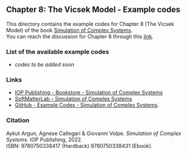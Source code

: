## Chapter 8: The Vicsek Model - Example codes

This directory contains the example codes for Chapter 8 (The Vicsek Model) of the book [Simulation of Complex Systems](https://github.com/softmatterlab/SOCS/).<br />
You can reach the discussion for Chapter 8 through this [link](https://github.com/softmatterlab/SOCS/discussions/17).


### List of the available example codes ###

- *codes to be added soon*


### Links

- [IOP Publishing - Bookstore - Simulation of Complex Systems](https://store.ioppublishing.org/page/detail/Simulation-of-Complex-Systems/?K=9780750338417) 
- [SoftMatterLab - Simulation of Complex Systems](http://softmatterlab.org/publications/book/simulation-of-complex-systems/) 
- [GitHub - Example Codes - Simulation of Complex Systems](https://github.com/softmatterlab/SOCS/).


### Citation

Aykut Argun, Agnese Callegari & Giovanni Volpe. *Simulation of Complex Systems.* IOP Publishing, 2022.<br />
ISBN: 9780750338417 (Hardback) 9780750338431 (Ebook).
